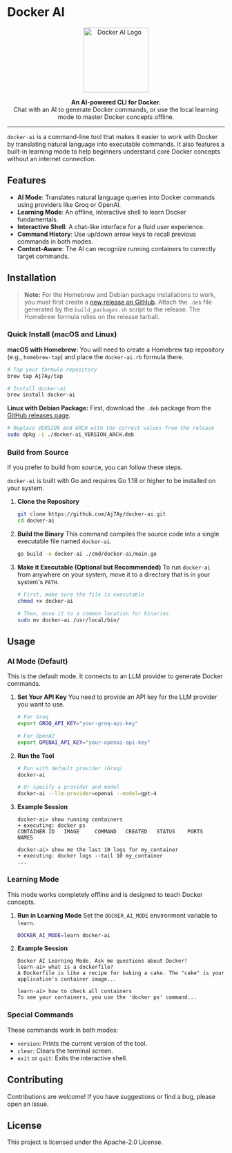 # Docker AI

<p align="center">
  <img src="https://raw.githubusercontent.com/Aj7Ay/docker-ai/main/.github/logo.png" alt="Docker AI Logo" width="150"/>
</p>

<p align="center">
  <strong>An AI-powered CLI for Docker.</strong>
  <br />
  Chat with an AI to generate Docker commands, or use the local learning mode to master Docker concepts offline.
</p>

---

`docker-ai` is a command-line tool that makes it easier to work with Docker by translating natural language into executable commands. It also features a built-in learning mode to help beginners understand core Docker concepts without an internet connection.

## Features

-   **AI Mode**: Translates natural language queries into Docker commands using providers like Groq or OpenAI.
-   **Learning Mode**: An offline, interactive shell to learn Docker fundamentals.
-   **Interactive Shell**: A chat-like interface for a fluid user experience.
-   **Command History**: Use up/down arrow keys to recall previous commands in both modes.
-   **Context-Aware**: The AI can recognize running containers to correctly target commands.

## Installation

> **Note:** For the Homebrew and Debian package installations to work, you must first create a [new release on GitHub](https://github.com/Aj7Ay/docker-ai/releases/new). Attach the `.deb` file generated by the `build_packages.sh` script to the release. The Homebrew formula relies on the release tarball.

### Quick Install (macOS and Linux)

**macOS with Homebrew:**
You will need to create a Homebrew tap repository (e.g., `homebrew-tap`) and place the `docker-ai.rb` formula there.
```sh
# Tap your formula repository
brew tap Aj7Ay/tap

# Install docker-ai
brew install docker-ai
```

**Linux with Debian Package:**
First, download the `.deb` package from the [GitHub releases page](https://github.com/Aj7Ay/docker-ai/releases).
```sh
# Replace VERSION and ARCH with the correct values from the release
sudo dpkg -i ./docker-ai_VERSION_ARCH.deb
```

### Build from Source

If you prefer to build from source, you can follow these steps.

`docker-ai` is built with Go and requires Go 1.18 or higher to be installed on your system.

1.  **Clone the Repository**
    ```sh
    git clone https://github.com/Aj7Ay/docker-ai.git
    cd docker-ai
    ```

2.  **Build the Binary**
    This command compiles the source code into a single executable file named `docker-ai`.
    ```sh
    go build -o docker-ai ./cmd/docker-ai/main.go
    ```

3.  **Make it Executable (Optional but Recommended)**
    To run `docker-ai` from anywhere on your system, move it to a directory that is in your system's `PATH`.
    ```sh
    # First, make sure the file is executable
    chmod +x docker-ai

    # Then, move it to a common location for binaries
    sudo mv docker-ai /usr/local/bin/
    ```

## Usage

### AI Mode (Default)

This is the default mode. It connects to an LLM provider to generate Docker commands.

1.  **Set Your API Key**
    You need to provide an API key for the LLM provider you want to use.
    ```sh
    # For Groq
    export GROQ_API_KEY="your-groq-api-key"

    # For OpenAI
    export OPENAI_API_KEY="your-openai-api-key"
    ```

2.  **Run the Tool**
    ```sh
    # Run with default provider (Groq)
    docker-ai

    # Or specify a provider and model
    docker-ai --llm-provider=openai --model=gpt-4
    ```

3.  **Example Session**
    ```
    docker-ai> show running containers
    ➜ executing: docker ps
    CONTAINER ID   IMAGE     COMMAND   CREATED   STATUS    PORTS     NAMES

    docker-ai> show me the last 10 logs for my_container
    ➜ executing: docker logs --tail 10 my_container
    ...
    ```

### Learning Mode

This mode works completely offline and is designed to teach Docker concepts.

1.  **Run in Learning Mode**
    Set the `DOCKER_AI_MODE` environment variable to `learn`.
    ```sh
    DOCKER_AI_MODE=learn docker-ai
    ```

2.  **Example Session**
    ```
    Docker AI Learning Mode. Ask me questions about Docker!
    learn-ai> what is a dockerfile?
    A Dockerfile is like a recipe for baking a cake. The "cake" is your application's container image...

    learn-ai> how to check all containers
    To see your containers, you use the 'docker ps' command...
    ```

### Special Commands

These commands work in both modes:

-   `version`: Prints the current version of the tool.
-   `clear`: Clears the terminal screen.
-   `exit` or `quit`: Exits the interactive shell.

## Contributing

Contributions are welcome! If you have suggestions or find a bug, please open an issue.

## License

This project is licensed under the Apache-2.0 License. 